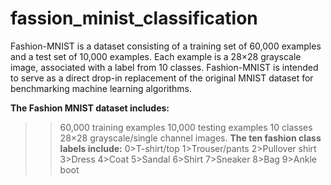 # fassion_minist_classification
Fashion-MNIST is a dataset consisting of a training set of 60,000 examples and a test set of 10,000 examples. Each example is a 28×28 grayscale image, associated with a label from 10 classes. Fashion-MNIST is intended to serve as a direct drop-in replacement of the original MNIST dataset for benchmarking machine learning algorithms.

**The Fashion MNIST dataset includes:**
>>60,000 training examples
>>10,000 testing examples
>>10 classes
>>28×28 grayscale/single channel images.
**The ten fashion class labels include:**
0>T-shirt/top
1>Trouser/pants
2>Pullover shirt
3>Dress
4>Coat
5>Sandal
6>Shirt
7>Sneaker
8>Bag
9>Ankle boot
